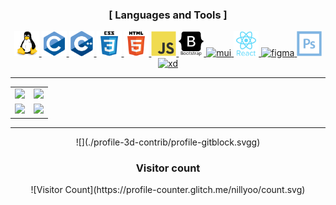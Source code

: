 <h3 align="center">
  [ Languages and Tools ]
</h3>
<p align="center"> 
  
  <!--  OS  -->
  
  <a href="https://www.linux.org/" target="_blank" rel="noreferrer"> 
    <img src="https://raw.githubusercontent.com/devicons/devicon/master/icons/linux/linux-original.svg" 
         alt="linux" 
         width="40" 
         height="40" /> 
  </a> 
  
<!--  Language  -->
  
  <a href="https://www.cprogramming.com/" target="_blank" rel="noreferrer"> 
    <img src="https://raw.githubusercontent.com/devicons/devicon/master/icons/c/c-original.svg" 
         alt="c" 
         width="40" 
         height="40" /> 
  </a> 
  <a href="https://www.w3schools.com/cpp/" target="_blank" rel="noreferrer"> 
    <img src="https://raw.githubusercontent.com/devicons/devicon/master/icons/cplusplus/cplusplus-original.svg" 
         alt="cplusplus" 
         width="40" 
         height="40" /> 
  </a> 
  
<!--     Front-End     -->
  
  <a href="https://www.w3schools.com/css/" target="_blank" rel="noreferrer"> 
    <img src="https://raw.githubusercontent.com/devicons/devicon/master/icons/css3/css3-original-wordmark.svg" 
         alt="css3" 
         width="40" 
         height="40" /> 
  </a> 
  <a href="https://www.w3.org/html/" target="_blank" rel="noreferrer"> 
    <img src="https://raw.githubusercontent.com/devicons/devicon/master/icons/html5/html5-original-wordmark.svg" 
         alt="html5" 
         width="40" 
         height="40" /> 
  </a>
  <a href="https://developer.mozilla.org/en-US/docs/Web/JavaScript" target="_blank" rel="noreferrer"> 
    <img src="https://raw.githubusercontent.com/devicons/devicon/master/icons/javascript/javascript-original.svg" 
         alt="javascript" 
         width="40" 
         height="40" /> 
  </a> 
  <a href="https://getbootstrap.com" target="_blank" rel="noreferrer"> 
    <img src="https://raw.githubusercontent.com/devicons/devicon/master/icons/bootstrap/bootstrap-plain-wordmark.svg" 
         alt="bootstrap" 
         width="40" 
         height="40" /> 
  </a> 
    <a href="https://mui.com/" target="_blank" rel="noreferrer"> 
    <img src="https://avatars.githubusercontent.com/u/33663932?s=200&v=4" 
         alt="mui" 
         width="40" 
         height="40" /> 
  </a> 
  <a href="https://reactjs.org/" target="_blank" rel="noreferrer"> 
    <img src="https://raw.githubusercontent.com/devicons/devicon/master/icons/react/react-original-wordmark.svg" 
         alt="react" 
         width="40" 
         height="40" /> 
  </a>
  
  <!--  design Tools  -->
  
  <a href="https://www.figma.com/" target="_blank" rel="noreferrer"> 
    <img src="https://www.vectorlogo.zone/logos/figma/figma-icon.svg" 
         alt="figma" 
         width="40" 
         height="40" /> 
  </a> 
    <a href="https://www.photoshop.com/en" target="_blank" rel="noreferrer"> 
    <img src="https://raw.githubusercontent.com/devicons/devicon/master/icons/photoshop/photoshop-line.svg" 
         alt="photoshop" 
         width="40" 
         height="40" /> 
  </a> 
  <a href="https://www.adobe.com/products/xd.html" target="_blank" rel="noreferrer"> 
    <img src="https://cdn.worldvectorlogo.com/logos/adobe-xd.svg" 
         alt="xd" 
         width="40" 
         height="40" /> 
  </a> 
</p>

---

<div align="center">
  <!-- Git stats Card -->
  <table align="center">
    <tr>
      <td valign="top">
        <img src="https://github-profile-summary-cards.vercel.app/api/cards/profile-details?username=nillyoo&theme=merko&hide_border=true&bg_color=00000000&title_color=B7E703&icon_color=B7E703&locale=kr" />
      </td>
      <td>
        <img src="https://github-profile-summary-cards.vercel.app/api/cards/most-commit-language?username=nillyoo&theme=merko&hide_border=true&bg_color=00000000&title_color=B7E703&icon_color=B7E703&locale=kr" />
      </td>
    </tr>
    <tr>
      <td valign="top">
        <img src ="https://github-readme-stats.vercel.app/api?username=nillyoo&show_icons=true&count_private=true&theme=merko&hide_border=true&bg_color=00000000&title_color=B7E703&icon_color=B7E703&locale=kr">
      </td>
      <td valign="top">
        <img src ="https://github-readme-stats.vercel.app/api/top-langs/?username=nillyoo&layout=compact&hide_border=true&theme=merko&bg_color=00000000&title_color=B7E703&langs_count=8">
      </td>
    </tr>
  </table>
</div>

---

<!-- visitor count -->
<div align="center">
  ![](./profile-3d-contrib/profile-gitblock.svgg)
  <h3>Visitor count</h3>
  ![Visitor Count](https://profile-counter.glitch.me/nillyoo/count.svg)
</div>
